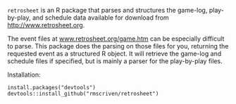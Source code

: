 `retrosheet` is an R package that parses and structures the game-log, play-by-play, 
and schedule data available for download from http://www.retrosheet.org.  

The event files at www.retrosheet.org/game.htm can be especially difficult to parse.
This package does the parsing on those files for you, returning the requested
event as a structured R object. It will retrieve the game-log and schedule 
files if specified, but is mainly a parser for the play-by-play files.

Installation:

`install.packages("devtools")
devtools::install_github("rmscriven/retrosheet")`
